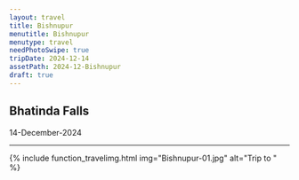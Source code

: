 ```yaml
---
layout: travel
title: Bishnupur
menutitle: Bishnupur
menutype: travel
needPhotoSwipe: true
tripDate: 2024-12-14
assetPath: 2024-12-Bishnupur
draft: true
---
```


## Bhatinda Falls
14-December-2024

---

{% include function_travelimg.html img="Bishnupur-01.jpg" alt="Trip to " %}


[bhatindafalls]: https://en.wikipedia.org/wiki/Bhatinda_Falls
[dhanbad]: https://en.wikipedia.org/wiki/Dhanbad